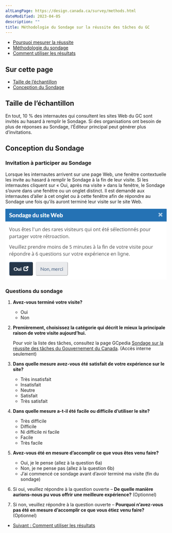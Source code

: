 ```yaml
---
altLangPage: https://design.canada.ca/survey/methods.html
dateModified: 2023-04-05
description: ""
title: Méthodologie du Sondage sur la réussite des tâches du GC
---
```


<div class="gc-stp-stp">
    <div class="row">
        <ul class="toc lst-spcd col-md-12">
            <li class="col-md-4 col-sm-6"><a class="list-group-item" href="apercu-srt.html">Pourquoi mesurer la réussite </a></li>
            <li class="col-md-4 col-sm-6"><a class="list-group-item active" href="methodologie.html">Méthodologie du sondage</a></li>
            <li class="col-md-4 col-sm-6"><a class="list-group-item" href="utiliser.html">Comment utiliser les résultats</a></li>
        </ul>
    </div>
</div>



## Sur cette page

* [Taille de l’échantillon](#taille-de-léchantillon)
* [Conception du Sondage](#conception-du-sondage)

## Taille de l’échantillon

En tout, 10 % des internautes qui consultent les sites Web du GC sont invités au hasard à remplir le Sondage. Si des organisations ont besoin de plus de réponses au Sondage, l’Éditeur principal peut générer plus d’invitations.

## Conception du Sondage

### Invitation à participer au Sondage

Lorsque les internautes arrivent sur une page Web, une fenêtre contextuelle les invite au hasard à remplir le Sondage à la fin de leur visite. Si les internautes cliquent sur «&nbsp;Oui, après ma visite&nbsp;» dans la fenêtre, le Sondage s’ouvre dans une fenêtre ou un onglet distinct. Il est demandé aux internautes d’aller à cet onglet ou à cette fenêtre afin de répondre au Sondage une fois qu’ils auront terminé leur visite sur le site Web.

![Vous êtes l'un des rare visiteurs qui ont été sélectionnés pour partager votre rétroaction. Veuillez prendre moins de 5 minutes à la fin de votre visite pour répondre à 6 questions sur votre expérience en ligne." Ensuite, il y a deux boutons "Oui" et "Non, merci"](images/pop-up-fr.png)

### Questions du sondage

1.  **Avez-vous terminé votre visite?**
    * Oui
    * Non

2.  **Premièrement, choisissez la catégorie qui décrit le mieux la principale raison de votre visite aujourd’hui.**

    Pour voir la liste des tâches, consultez la page GCpedia [Sondage sur la réussite des tâches du Gouvernement du Canada](https://www.gcpedia.gc.ca/wiki/Sondage_sur_la_r%C3%A9ussite_des_t%C3%A2ches_du_gouvernement_du_Canada_-_Liste_de_t%C3%A2ches_actuelles_et_anciennes). (Accès interne seulement)

3.  **Dans quelle mesure avez-vous été satisfait de votre expérience sur le site?**

    * Très insatisfait
    * Insatisfait
    * Neutre
    * Satisfait
    * Très satisfait

4.  **Dans quelle mesure a-t-il été facile ou difficile d’utiliser le site?**

    * Très difficile
    * Difficile
    * Ni difficile ni facile
    * Facile
    * Très facile

5.  **Avez-vous été en mesure d’accomplir ce que vous êtes venu faire?**

    * Oui, je le pense (allez à la question 6a)
    * Non, je ne pense pas (allez à la question 6b)
    * J’ai commencé ce sondage avant d’avoir terminé ma visite (fin du sondage)

6.  Si oui, veuillez répondre à la question ouverte – **De quelle manière aurions-nous pu vous offrir une meilleure expérience?** (Optionnel)

7.  Si non, veuillez répondre à la question ouverte – **Pourquoi n’avez-vous pas été en mesure d’accomplir ce que vous étiez venu faire?** (Optionnel)

<nav role="navigation" class="mrgn-bttm-lg">
    <ul class="pager">
        <li class="next"><a href="utiliser.html" rel="next">Suivant&nbsp;: Comment utiliser les résultats</a></li>
    </ul>
</nav>
